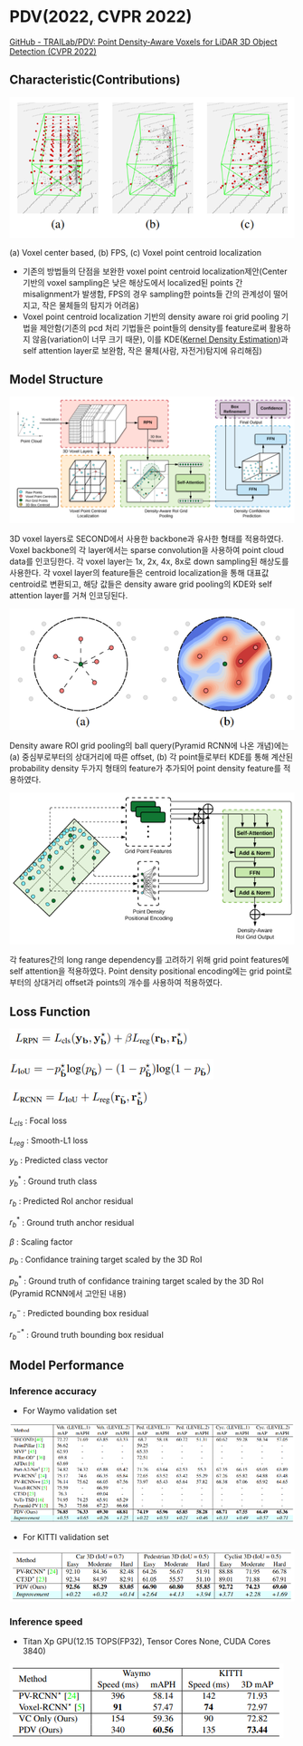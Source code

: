 # PDV(2022, CVPR 2022)

[GitHub - TRAILab/PDV: Point Density-Aware Voxels for LiDAR 3D Object Detection (CVPR 2022)](https://github.com/TRAILab/PDV)

## Characteristic(Contributions)

![Untitled](PDV(2022,%20CVPR%202022)%2088a24e9a14da4f7db0c80da40082112e/Untitled.png)

(a) Voxel center based, (b) FPS, (c) Voxel point centroid localization

- 기존의 방법들의 단점을 보완한 voxel point centroid localization제안(Center 기반의 voxel sampling은 낮은 해상도에서 localized된 points 간 misalignment가 발생함, FPS의 경우 sampling한 points들 간의 관계성이 떨어지고, 작은 물체들의 탐지가 어려움)
- Voxel point centroid localization 기반의 density aware roi grid pooling 기법을 제안함(기존의 pcd 처리 기법들은 point들의 density를 feature로써 활용하지 않음(variation이 너무 크기 때문), 이를 KDE([Kernel Density Estimation](https://darkpgmr.tistory.com/147))과 self attention layer로 보완함, 작은 물체(사람, 자전거)탐지에 유리해짐)

## Model Structure

![Untitled](PDV(2022,%20CVPR%202022)%2088a24e9a14da4f7db0c80da40082112e/Untitled%201.png)

3D voxel layers로 SECOND에서 사용한 backbone과 유사한 형태를 적용하였다. Voxel backbone의 각 layer에서는 sparse convolution을 사용하여 point cloud data를 인코딩한다. 각 voxel layer는 1x, 2x, 4x, 8x로 down sampling된 해상도를 사용한다. 각 voxel layer의 feature들은 centroid localization을 통해 대표값 centroid로 변환되고, 해당 값들은 density aware grid pooling의 KDE와 self attention layer를 거쳐 인코딩된다. 

![Untitled](PDV(2022,%20CVPR%202022)%2088a24e9a14da4f7db0c80da40082112e/Untitled%202.png)

Density aware ROI grid pooling의 ball query(Pyramid RCNN에 나온 개념)에는 (a) 중심부로부터의 상대거리에 따른 offset, (b) 각 point들로부터 KDE를 통해 계산된 probability density 두가지 형태의 feature가 추가되어 point density feature를 적용하였다.

![Untitled](PDV(2022,%20CVPR%202022)%2088a24e9a14da4f7db0c80da40082112e/Untitled%203.png)

각 features간의 long range dependency를 고려하기 위해 grid point features에 self attention을 적용하였다. Point density positional encoding에는 grid point로부터의 상대거리 offset과 points의 개수를 사용하여 적용하였다.

## Loss Function

![Untitled](PDV(2022,%20CVPR%202022)%2088a24e9a14da4f7db0c80da40082112e/Untitled%204.png)

![Untitled](PDV(2022,%20CVPR%202022)%2088a24e9a14da4f7db0c80da40082112e/Untitled%205.png)

![Untitled](PDV(2022,%20CVPR%202022)%2088a24e9a14da4f7db0c80da40082112e/Untitled%206.png)

$L_{cls}$ : Focal loss

$L_{reg}$ : Smooth-L1 loss

${y_b}$ : Predicted class vector

${y_b^*}$ : Ground truth class

${r_b}$ : Predicted RoI anchor residual

${r_b^*}$ : Ground truth anchor residual

${\beta}$ : Scaling factor

${p_b}$ : Confidance training target scaled by the 3D RoI

${p_b^*}$ : Ground truth of confidance training target scaled by the 3D RoI (Pyramid RCNN에서 고안된 내용)

${r_b^-}$ : Predicted bounding box residual

${r_b^{-*}}$ : Ground truth bounding box residual

## Model Performance

### Inference accuracy

- For Waymo validation set

![Untitled](PDV(2022,%20CVPR%202022)%2088a24e9a14da4f7db0c80da40082112e/Untitled%207.png)

- For KITTI validation set

![Untitled](PDV(2022,%20CVPR%202022)%2088a24e9a14da4f7db0c80da40082112e/Untitled%208.png)

### Inference speed

- Titan Xp GPU(12.15 TOPS(FP32), Tensor Cores None, CUDA Cores 3840)

![Untitled](PDV(2022,%20CVPR%202022)%2088a24e9a14da4f7db0c80da40082112e/Untitled%209.png)
